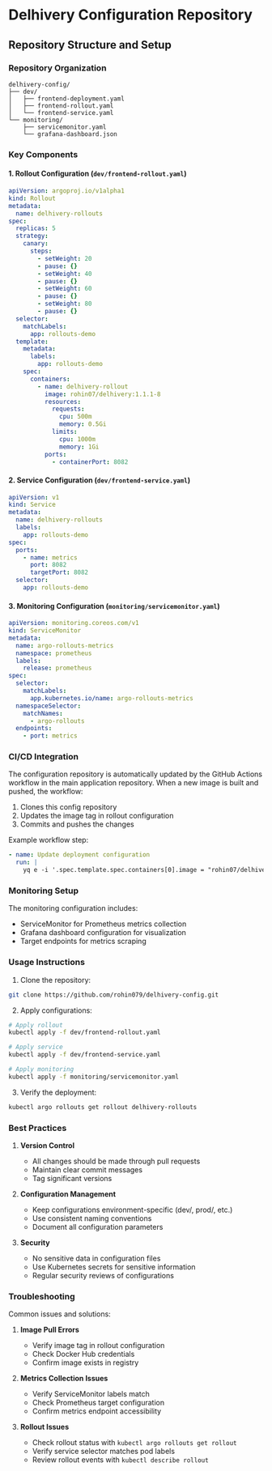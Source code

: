 
# Delhivery Configuration Repository
## Repository Structure and Setup

### Repository Organization
```plaintext
delhivery-config/
├── dev/
│   ├── frontend-deployment.yaml
│   ├── frontend-rollout.yaml
│   └── frontend-service.yaml
└── monitoring/
    ├── servicemonitor.yaml
    └── grafana-dashboard.json
```

### Key Components

#### 1. Rollout Configuration (`dev/frontend-rollout.yaml`)
```yaml
apiVersion: argoproj.io/v1alpha1
kind: Rollout
metadata:
  name: delhivery-rollouts
spec:
  replicas: 5
  strategy:
    canary:
      steps:
        - setWeight: 20
        - pause: {}
        - setWeight: 40
        - pause: {}
        - setWeight: 60
        - pause: {}
        - setWeight: 80
        - pause: {}
  selector:
    matchLabels:
      app: rollouts-demo
  template:
    metadata:
      labels:
        app: rollouts-demo
    spec:
      containers:
        - name: delhivery-rollout
          image: rohin07/delhivery:1.1.1-8
          resources:
            requests:
              cpu: 500m
              memory: 0.5Gi
            limits:
              cpu: 1000m
              memory: 1Gi
          ports:
            - containerPort: 8082
```

#### 2. Service Configuration (`dev/frontend-service.yaml`)
```yaml
apiVersion: v1
kind: Service
metadata:
  name: delhivery-rollouts
  labels:
    app: rollouts-demo
spec:
  ports:
    - name: metrics
      port: 8082
      targetPort: 8082
  selector:
    app: rollouts-demo
```

#### 3. Monitoring Configuration (`monitoring/servicemonitor.yaml`)
```yaml
apiVersion: monitoring.coreos.com/v1
kind: ServiceMonitor
metadata:
  name: argo-rollouts-metrics
  namespace: prometheus
  labels:
    release: prometheus
spec:
  selector:
    matchLabels:
      app.kubernetes.io/name: argo-rollouts-metrics
  namespaceSelector:
    matchNames:
      - argo-rollouts
  endpoints:
    - port: metrics
```

### CI/CD Integration

The configuration repository is automatically updated by the GitHub Actions workflow in the main application repository. When a new image is built and pushed, the workflow:

1. Clones this config repository
2. Updates the image tag in rollout configuration
3. Commits and pushes the changes

Example workflow step:
```yaml
- name: Update deployment configuration
  run: |
    yq e -i '.spec.template.spec.containers[0].image = "rohin07/delhivery:1.1.1-${{ github.run_number }}"' ./delhivery-config/dev/frontend-rollout.yaml
```

### Monitoring Setup

The monitoring configuration includes:
- ServiceMonitor for Prometheus metrics collection
- Grafana dashboard configuration for visualization
- Target endpoints for metrics scraping

### Usage Instructions

1. Clone the repository:
```bash
git clone https://github.com/rohin079/delhivery-config.git
```

2. Apply configurations:
```bash
# Apply rollout
kubectl apply -f dev/frontend-rollout.yaml

# Apply service
kubectl apply -f dev/frontend-service.yaml

# Apply monitoring
kubectl apply -f monitoring/servicemonitor.yaml
```

3. Verify the deployment:
```bash
kubectl argo rollouts get rollout delhivery-rollouts
```

### Best Practices

1. **Version Control**
   - All changes should be made through pull requests
   - Maintain clear commit messages
   - Tag significant versions

2. **Configuration Management**
   - Keep configurations environment-specific (dev/, prod/, etc.)
   - Use consistent naming conventions
   - Document all configuration parameters

3. **Security**
   - No sensitive data in configuration files
   - Use Kubernetes secrets for sensitive information
   - Regular security reviews of configurations

### Troubleshooting

Common issues and solutions:
1. **Image Pull Errors**
   - Verify image tag in rollout configuration
   - Check Docker Hub credentials
   - Confirm image exists in registry

2. **Metrics Collection Issues**
   - Verify ServiceMonitor labels match
   - Check Prometheus target configuration
   - Confirm metrics endpoint accessibility

3. **Rollout Issues**
   - Check rollout status with `kubectl argo rollouts get rollout`
   - Verify service selector matches pod labels
   - Review rollout events with `kubectl describe rollout`

